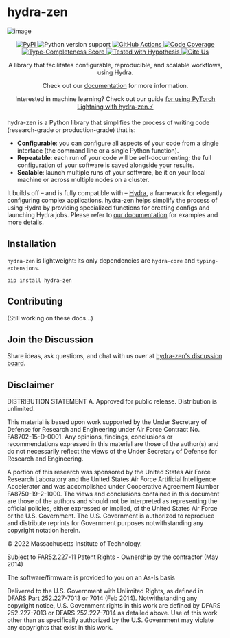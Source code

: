 # hydra-zen
![image](brand/Hydra-Zen_logo_full_filled_bkgrnd_small.png)


<p align="center">
  <a href="https://pypi.python.org/pypi/hydra-zen">
    <img src="https://img.shields.io/pypi/v/hydra-zen.svg" alt="PyPI" />
  </a>
  <a>
    <img src="https://img.shields.io/badge/python-3.6%20&#8208;%203.9-blue.svg" alt="Python version support" />
  </a>
  <a href="https://github.com/mit-ll-responsible-ai/hydra-zen/actions?query=workflow%3ATests+branch%3Amain">
    <img src="https://github.com/mit-ll-responsible-ai/hydra-zen/workflows/Tests/badge.svg" alt="GitHub Actions" />
  <a href="https://github.com/mit-ll-responsible-ai/hydra-zen/actions?query=workflow%3ATests+branch%3Amain">
    <img src="https://img.shields.io/badge/coverage-100%25-green.svg" alt="Code Coverage" />
  <a href="https://github.com/microsoft/pyright/blob/92b4028cd5fd483efcf3f1cdb8597b2d4edd8866/docs/typed-libraries.md#verifying-type-completeness">
    <img src="https://img.shields.io/badge/type%20completeness-100%25-green.svg" alt="Type-Completeness Score" />
  <a href="https://hypothesis.readthedocs.io/">
    <img src="https://img.shields.io/badge/hypothesis-tested-brightgreen.svg" alt="Tested with Hypothesis" />
  </a>
  <a href="https://zenodo.org/badge/latestdoi/354130346">
    <img src="https://zenodo.org/badge/354130346.svg" alt="Cite Us" />
  </a>
  <p align="center">
    A library that facilitates configurable, reproducible, and scalable workflows, using Hydra.
  </p>
  <p align="center">
    Check out our <a href="https://mit-ll-responsible-ai.github.io/hydra-zen/">documentation</a> for more information.
  </p>
  <p align="center">
    Interested in machine learning? Check out our guide <a href="https://mit-ll-responsible-ai.github.io/hydra-zen/how_to/pytorch_lightning.html">for using PyTorch Lightning with hydra-zen.⚡</a>
  </p>
</p>


hydra-zen is a Python library that simplifies the process of writing code (research-grade or production-grade) that is:

- **Configurable**: you can configure all aspects of your code from a single interface (the command line or a single Python function).
- **Repeatable**: each run of your code will be self-documenting; the full configuration of your software is saved alongside your results.
- **Scalable**: launch multiple runs of your software, be it on your local machine or across multiple nodes on a cluster.


It builds off – and is fully compatible with – [Hydra](https://hydra.cc/), a framework for elegantly 
configuring complex applications. hydra-zen helps simplify the 
process of using Hydra by providing specialized functions for creating configs and 
launching Hydra jobs. Please refer to [our documentation](https://mit-ll-responsible-ai.github.io/hydra-zen/) for examples and more details.


  
## Installation
`hydra-zen` is lightweight: its only dependencies are `hydra-core` and `typing-extensions`.

```shell script
pip install hydra-zen
```

## Contributing

(Still working on these docs...)

## Join the Discussion

Share ideas, ask questions, and chat with us over at [hydra-zen's discussion board](https://github.com/mit-ll-responsible-ai/hydra-zen/discussions).


## Disclaimer

DISTRIBUTION STATEMENT A. Approved for public release. Distribution is unlimited.

This material is based upon work supported by the Under Secretary of Defense for Research and Engineering under Air Force Contract No. FA8702-15-D-0001. Any opinions, findings, conclusions or recommendations expressed in this material are those of the author(s) and do not necessarily reflect the views of the Under Secretary of Defense for Research and Engineering.

A portion of this research was sponsored by the United States Air Force Research Laboratory and the United States Air Force Artificial Intelligence Accelerator and was accomplished under Cooperative Agreement Number FA8750-19-2-1000. The views and conclusions contained in this document are those of the authors and should not be interpreted as representing the official policies, either expressed or implied, of the United States Air Force or the U.S. Government. The U.S. Government is authorized to reproduce and distribute reprints for Government purposes notwithstanding any copyright notation herein.

© 2022 Massachusetts Institute of Technology.

Subject to FAR52.227-11 Patent Rights - Ownership by the contractor (May 2014)

The software/firmware is provided to you on an As-Is basis

Delivered to the U.S. Government with Unlimited Rights, as defined in DFARS Part 252.227-7013 or 7014 (Feb 2014). Notwithstanding any copyright notice, U.S. Government rights in this work are defined by DFARS 252.227-7013 or DFARS 252.227-7014 as detailed above. Use of this work other than as specifically authorized by the U.S. Government may violate any copyrights that exist in this work.

